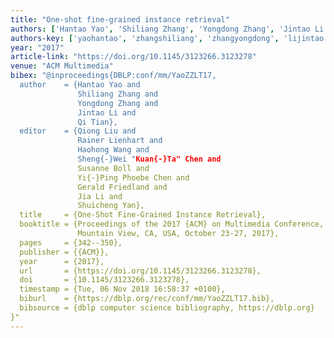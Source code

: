 ```yaml
---
title: "One-shot fine-grained instance retrieval"
authors: ['Hantao Yao', 'Shiliang Zhang', 'Yongdong Zhang', 'Jintao Li', 'Qi Tian 0001']
authors-key: ['yaohantao', 'zhangshiliang', 'zhangyongdong', 'lijintao', 'tianqi']
year: "2017"
article-link: "https://doi.org/10.1145/3123266.3123278"
venue: "ACM Multimedia"
bibex: "@inproceedings{DBLP:conf/mm/YaoZZLT17,
  author    = {Hantao Yao and
               Shiliang Zhang and
               Yongdong Zhang and
               Jintao Li and
               Qi Tian},
  editor    = {Qiong Liu and
               Rainer Lienhart and
               Haohong Wang and
               Sheng{-}Wei "Kuan{-}Ta" Chen and
               Susanne Boll and
               Yi{-}Ping Phoebe Chen and
               Gerald Friedland and
               Jia Li and
               Shuicheng Yan},
  title     = {One-Shot Fine-Grained Instance Retrieval},
  booktitle = {Proceedings of the 2017 {ACM} on Multimedia Conference, {MM} 2017,
               Mountain View, CA, USA, October 23-27, 2017},
  pages     = {342--350},
  publisher = {{ACM}},
  year      = {2017},
  url       = {https://doi.org/10.1145/3123266.3123278},
  doi       = {10.1145/3123266.3123278},
  timestamp = {Tue, 06 Nov 2018 16:58:37 +0100},
  biburl    = {https://dblp.org/rec/conf/mm/YaoZZLT17.bib},
  bibsource = {dblp computer science bibliography, https://dblp.org}
}"
---
```

